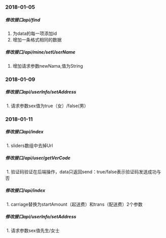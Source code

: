 ### 2018-01-05

##### 修改接口api/find
  1. 为data的每一项添加id
  2. 增加一条格式相同的数据

##### 修改接口/api/mine/setUserName
  1. 增加请求参数newNama,值为String

### 2018-01-09

##### 修改接口api/userInfo/setAddress
  1. 请求参数sex值为true（女）/false(男）
  
### 2018-01-11

##### 修改接口api/index
  1. sliders数组中去掉Url
  
##### 修改接口/api/user/getVerCode
  1. 验证码验证在后端操作，data只返回send：true/false表示验证码发送成功与否
  
##### 修改接口/api/index
  1. carriage替换为startAmount（起送费）和trans（配送费）2个参数
  
##### 修改接口api/userInfo/setAddress
  1. 请求参数sex值先生/女士

